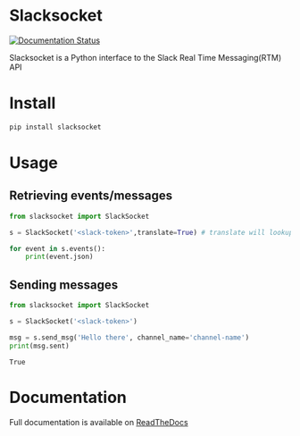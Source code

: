 # Slacksocket

[![Documentation Status](https://readthedocs.org/projects/slacksocket/badge/?version=latest)](http://slacksocket.readthedocs.org/en/latest/client/)

Slacksocket is a Python interface to the Slack Real Time Messaging(RTM) API

# Install

```bash
pip install slacksocket
```

# Usage

## Retrieving events/messages
```python
from slacksocket import SlackSocket

s = SlackSocket('<slack-token>',translate=True) # translate will lookup and replace user and channel IDs with their human-readable names. default true. 

for event in s.events():
    print(event.json)
```

## Sending messages
```python
from slacksocket import SlackSocket

s = SlackSocket('<slack-token>')

msg = s.send_msg('Hello there', channel_name='channel-name') 
print(msg.sent)
```

```
True
```

# Documentation

Full documentation is available on [ReadTheDocs](http://slacksocket.readthedocs.org/en/latest/client/)
